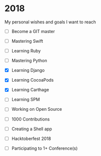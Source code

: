 # 2018
My personal wishes and goals I want to reach

- [ ] Become a GIT master

- [ ] Mastering Swift

- [ ] Learning Ruby

- [ ] Mastering Python

- [x] Learning Django

- [x] Learning CocoaPods

- [x] Learning Carthage

- [ ] Learning SPM

- [ ] Working on Open Source

- [ ] 1000 Contributions

- [ ] Creating a Shell app

- [ ] Hacktoberfest 2018

- [ ] Participating to 1+ Conference(s)
